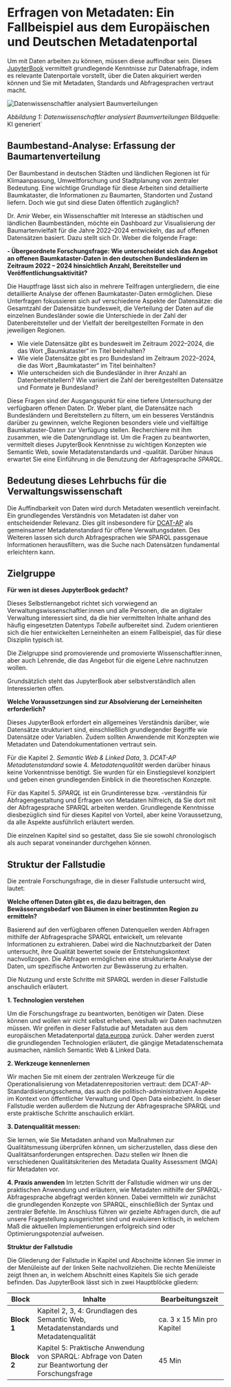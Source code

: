 # Erfragen von Metadaten: Ein Fallbeispiel aus dem Europäischen und Deutschen Metadatenportal  
Um mit Daten arbeiten zu können, müssen diese auffindbar sein. Dieses <a href="https://jupyterbook.org/en/stable/intro.html" class="external-link" target="_blank">JupyterBook</a> vermittelt grundlegende Kenntnisse zur Datenabfrage, indem es relevante Datenportale vorstellt, über die Daten akquiriert werden können und Sie mit Metadaten, Standards und Abfragesprachen vertraut macht. 


![Datenwissenschaftler analysiert Baumverteilungen](Datenwissenschaftler_analysiert_Baumverteilungen.png)


*Abbildung 1: Datenwissenschaftler analysiert Baumverteilungen* Bildquelle: KI generiert`


## Baumbestand-Analyse: Erfassung der Baumartenverteilung
Der Baumbestand in deutschen Städten und ländlichen Regionen ist für Klimaanpassung, Umweltforschung und Stadtplanung von zentraler Bedeutung. Eine wichtige Grundlage für diese Arbeiten sind detaillierte Baumkataster, die Informationen zu Baumarten, Standorten und Zustand liefern. Doch wie gut sind diese Daten öffentlich zugänglich?

Dr. Amir Weber, ein Wissenschaftler mit Interesse an städtischen und ländlichen Baumbeständen, möchte ein Dashboard zur Visualisierung der Baumartenvielfalt für die Jahre 2022–2024 entwickeln, das auf offenen Datensätzen basiert. Dazu stellt sich Dr. Weber die folgende Frage:

**- Übergeordnete Forschungsfrage: Wie unterscheidet sich das Angebot an offenen Baumkataster-Daten in den deutschen Bundesländern im Zeitraum 2022 – 2024 hinsichtlich Anzahl, Bereitsteller und Veröffentlichungsaktivität?** 

Die Hauptfrage lässt sich also in mehrere Teilfragen untergliedern, die eine detaillierte Analyse der offenen Baumkataster-Daten ermöglichen. Diese Unterfragen fokussieren sich auf verschiedene Aspekte der Datensätze: die Gesamtzahl der Datensätze bundesweit, die Verteilung der Daten auf die einzelnen Bundesländer sowie die Unterschiede in der Zahl der Datenbereitsteller und der Vielfalt der bereitgestellten Formate in den jeweiligen Regionen.

- Wie viele Datensätze gibt es bundesweit im Zeitraum 2022–2024, die das Wort „Baumkataster“ im Titel beinhalten?
- Wie viele Datensätze gibt es pro Bundesland im Zeitraum 2022–2024, die das Wort „Baumkataster“ im Titel beinhalten?
- Wie unterscheiden sich die Bundesländer in ihrer Anzahl an Datenbereitstellern? Wie variiert die Zahl der bereitgestellten Datensätze und Formate je Bundesland?

Diese Fragen sind der Ausgangspunkt für eine tiefere Untersuchung der verfügbaren offenen Daten. Dr. Weber plant, die Datensätze nach Bundesländern und Bereitstellern zu filtern, um ein besseres Verständnis darüber zu gewinnen, welche Regionen besonders viele und vielfältige Baumkataster-Daten zur Verfügung stellen. Recherchiere mit ihm zusammen, wie die Datengrundlage ist. 
Um die Fragen zu beantworten, vermittelt dieses JupyterBook Kenntnisse zu wichtigen Konzepten wie Semantic Web, sowie Metadatenstandards und -qualität. Darüber hinaus erwartet Sie eine Einführung in die Benutzung der Abfragesprache *SPARQL*.  

## Bedeutung dieses Lehrbuchs für die Verwaltungswissenschaft
Die Auffindbarkeit von Daten wird durch Metadaten wesentlich vereinfacht. Ein grundlegendes Verständnis von Metadaten ist daher von entscheidender Relevanz. Dies gilt insbesondere für <a href="https://www.dcat-ap.de/" target="_blank">DCAT-AP</a> als gemeinsamer Metadatenstandard für offene Verwaltungsdaten. Des Weiteren lassen sich durch Abfragesprachen wie SPARQL passgenaue Informationen herausfiltern, was die Suche nach Datensätzen fundamental erleichtern kann.

## Zielgruppe
**Für wen ist dieses JupyterBook gedacht?**

Dieses Selbstlernangebot richtet sich vorwiegend an Verwaltungswissenschaftler:innen und alle Personen, die an digitaler Verwaltung interessiert sind, da die hier vermittelten Inhalte anhand des häufig eingesetzten Datentyps *Tabelle* aufbereitet sind. Zudem orientieren sich die hier entwickelten Lerneinheiten an einem Fallbeispiel, das für diese Disziplin typisch ist.

Die Zielgruppe sind promovierende und promovierte Wissenschaftler:innen, aber auch Lehrende, die das Angebot für die eigene Lehre nachnutzen wollen.

Grundsätzlich steht das JupyterBook aber selbstverständlich allen Interessierten offen.

**Welche Voraussetzungen sind zur Absolvierung der Lerneinheiten erforderlich?**

Dieses JupyterBook erfordert ein allgemeines Verständnis darüber, wie Datensätze strukturiert sind, einschließlich grundlegender Begriffe wie Datensätze oder Variablen. Zudem sollten Anwendende mit Konzepten wie Metadaten und Datendokumentationen vertraut sein.

Für die Kapitel 2. *Semantic Web & Linked Data*, 3. *DCAT-AP Metadatenstandard* sowie 4. *Metadatenqualität* werden darüber hinaus keine Vorkenntnisse benötigt. Sie wurden für ein Einstiegslevel konzipiert und geben einen grundlegenden Einblick in die theoretischen Konzepte.

Für das Kapitel 5. *SPARQL* ist ein Grundinteresse bzw. -verständnis für Abfragengestaltung und Erfragen von Metadaten hilfreich, da Sie dort mit der Abfragesprache SPARQL arbeiten werden. Grundlegende Kenntnisse diesbezüglich sind für dieses Kapitel von Vorteil, aber keine Voraussetzung, da alle Aspekte ausführlich erläutert werden.

Die einzelnen Kapitel sind so gestaltet, dass Sie sie sowohl chronologisch als auch separat voneinander durchgehen können.

## Struktur der Fallstudie
Die zentrale Forschungsfrage, die in dieser Fallstudie untersucht wird, lautet: 

**Welche offenen Daten gibt es, die dazu beitragen, den Bewässerungsbedarf von Bäumen in einer bestimmten Region zu ermitteln?**

Basierend auf den verfügbaren offenen Datenquellen werden Abfragen mithilfe der Abfragesprache SPARQL entwickelt, um relevante Informationen zu extrahieren. Dabei wird die Nachnutzbarkeit der Daten untersucht, ihre Qualität bewertet sowie der Entstehungskontext nachvollzogen. Die Abfragen ermöglichen eine strukturierte Analyse der Daten, um spezifische Antworten zur Bewässerung zu erhalten.

Die Nutzung und erste Schritte mit SPARQL werden in dieser Fallstudie anschaulich erläutert.


**1. Technologien verstehen** 

Um die Forschungsfrage zu beantworten, benötigen wir Daten. Diese können und wollen wir nicht selbst erheben, weshalb wir Daten nachnutzen müssen. Wir greifen in dieser Fallstudie auf Metadaten aus dem europäischen Metadatenportal <a href="https://data.europa.eu/en" target="_blank">data.europa</a> zurück. Daher werden zuerst die grundlegenden Technologien erläutert, die gängige Metadatenschemata ausmachen, nämlich Semantic Web & Linked Data.

**2. Werkzeuge kennenlernen**

Wir machen Sie mit einem der zentralen Werkzeuge für die Operationalisierung von Metadatenrepositorien vertraut: dem DCAT-AP-Standardisierungsschema, das auch die politisch-administrativen Aspekte im Kontext von öffentlicher Verwaltung und Open Data einbezieht. In dieser Fallstudie werden außerdem die Nutzung der Abfragesprache SPARQL und erste praktische Schritte anschaulich erklärt.

**3. Datenqualität messen:** 

Sie lernen, wie Sie Metadaten anhand von Maßnahmen zur Qualitätsmessung überprüfen können, um sicherzustellen, dass diese den Qualitätsanforderungen entsprechen. Dazu stellen wir Ihnen die verschiedenen Qualitätskriterien des Metadata Quality Assessment (MQA) für Metadaten vor.

**4. Praxis anwenden**
Im letzten Schritt der Fallstudie widmen wir uns der praktischen Anwendung und erläutern, wie Metadaten mithilfe der SPARQL-Abfragesprache abgefragt werden können. Dabei vermitteln wir zunächst die grundlegenden Konzepte von SPARQL, einschließlich der Syntax und zentraler Befehle. Im Anschluss führen wir gezielte Abfragen durch, die auf unsere Fragestellung ausgerichtet sind und evaluieren kritisch, in welchem Maß die aktuellen Implementierungen erfolgreich sind oder Optimierungspotenzial aufweisen.


**Struktur der Fallstudie**

Die Gliederung der Fallstudie in Kapitel und Abschnitte können Sie immer in der Menüleiste auf der linken Seite nachvollziehen. Die rechte Menüleiste zeigt Ihnen an, in welchem Abschnitt eines Kapitels Sie sich gerade befinden.
Das JupyterBook lässt sich in zwei Hauptblöcke gliedern:




|       Block              |     Inhalte                                               |    Bearbeitungszeit              |  
|---------------------|----------------------------------------------------|----------------------------------------------------|
| **Block 1**           | Kapitel 2, 3, 4: Grundlagen des Semantic Web, Metadatenstandards und Metadatenqualität | ca. 3 x 15 Min pro Kapitel  |  
| **Block 2**| Kapitel 5: Praktische Anwendung von SPARQL: Abfrage von Daten zur Beantwortung der Forschungsfrage                                                     | 45 Min|
